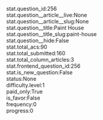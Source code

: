 stat.question_id:256  
stat.question__article__live:None  
stat.question__article__slug:None  
stat.question__title:Paint House  
stat.question__title_slug:paint-house  
stat.question__hide:False  
stat.total_acs:90  
stat.total_submitted:160  
stat.total_column_articles:3  
stat.frontend_question_id:256  
stat.is_new_question:False  
status:None  
difficulty.level:1  
paid_only:True  
is_favor:False  
frequency:0  
progress:0  
